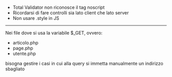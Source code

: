 - Total Validator non riconosce il tag noscript
- Ricordarsi di fare controlli sia lato client che lato server
- Non usare .style in JS
---
Nei file dove si usa la variabile $_GET, ovvero:
- articolo.php
- page.php
- utente.php  

bisogna gestire i casi in cui alla query si immetta manualmente un indirizzo sbagliato